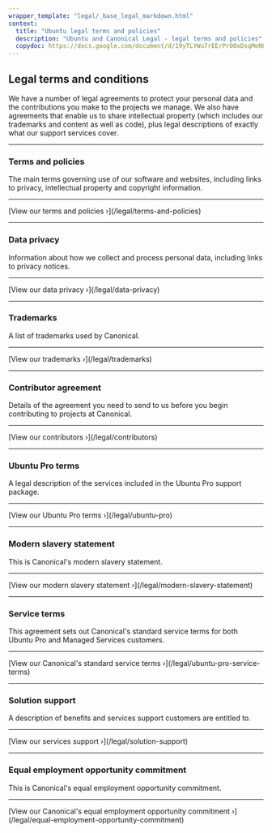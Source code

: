 ```yaml
---
wrapper_template: "legal/_base_legal_markdown.html"
context:
  title: "Ubuntu legal terms and policies"
  description: "Ubuntu and Canonical Legal - legal terms and policies"
  copydoc: https://docs.google.com/document/d/19yTLYWu7rEErPrO0xDsqMeN8tcWKBjHuarw0tjxRlhY/edit
---
```


<section class="p-section">
<h1>Legal terms and conditions</h1>
<p>We have a number of legal agreements to protect your personal data and the contributions you make to the projects we manage. We also have agreements that enable us to share intellectual property (which includes our trademarks and content as well as code), plus legal descriptions of exactly what our support services cover.</p>

</section>

<section class="p-section">
  <hr class="p-rule">
  <h3>Terms and policies</h3>
  <p>The main terms governing use of our software and websites, including links to privacy, intellectual property and copyright information.</p>
  <hr class="p-rule--muted">
  [View our terms and policies&nbsp;&rsaquo;](/legal/terms-and-policies)
</section>

<section class="p-section">
  <hr class="p-rule--muted">
  <h3>Data privacy</h3>
  <p>Information about how we collect and process personal data, including links to privacy notices.</p>
  <hr class="p-rule--muted">
  [View our data privacy&nbsp;&rsaquo;](/legal/data-privacy)
</section>

<section class="p-section">
  <hr class="p-rule--muted">
  <h3>Trademarks</h3>
  <p>A list of trademarks used by Canonical.</p>
  <hr class="p-rule--muted">
  [View our trademarks&nbsp;&rsaquo;](/legal/trademarks)
</section>

<section class="p-section">
  <hr class="p-rule--muted">
  <h3>Contributor agreement</h3>
  <p>Details of the agreement you need to send to us before you begin contributing to projects at Canonical.</p>
  <hr class="p-rule--muted">
  [View our contributors&nbsp;&rsaquo;](/legal/contributors)
</section>

<section class="p-section">
  <hr class="p-rule--muted">
  <h3>Ubuntu Pro terms</h3>
  <p>A legal description of the services included in the Ubuntu Pro support package.</p>
  <hr class="p-rule--muted">
  [View our Ubuntu Pro terms&nbsp;&rsaquo;](/legal/ubuntu-pro)
</section>

<section class="p-section">
  <hr class="p-rule--muted">
  <h3>Modern slavery statement</h3>
  <p>This is Canonical's modern slavery statement.</p>
  <hr class="p-rule--muted">
  [View our modern slavery statement&nbsp;&rsaquo;](/legal/modern-slavery-statement)
</section>

<section class="p-section">
  <hr class="p-rule--muted">
  <h3>Service terms</h3>
  <p>This agreement sets out Canonical's standard service terms for both Ubuntu Pro and Managed Services customers.</p>
  <hr class="p-rule--muted">
  [View our Canonical's standard service terms&nbsp;&rsaquo;](/legal/ubuntu-pro-service-terms)
</section>

<section class="p-section">
  <hr class="p-rule--muted">
  <h3>Solution support</h3>
  <p>A description of benefits and services support customers are entitled to.</p>
  <hr class="p-rule--muted">
  [View our services support&nbsp;&rsaquo;](/legal/solution-support)
</section>

<section class="p-section">
  <hr class="p-rule--muted">
  <h3>Equal employment opportunity commitment</h3>
  <p>This is Canonical's equal employment opportunity commitment.</p>
  <hr class="p-rule--muted">
  [View our Canonical's equal employment opportunity commitment&nbsp;&rsaquo;](/legal/equal-employment-opportunity-commitment)
</section>
